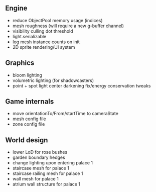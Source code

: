 ## Engine
* reduce ObjectPool memory usage (indices)
* mesh roughness (will require a new g-buffer channel)
* visibility culling dot threshold
* light.serializable
* log mesh instance counts on init
* 2D sprite rendering/UI system

## Graphics
* bloom lighting
* volumetric lighting (for shadowcasters)
* point + spot light center darkening fix/energy conservation tweaks

## Game internals
* move orientationTo/From/startTime to cameraState
* mesh config file
* zone config file

## World design
* lower LoD for rose bushes
* garden boundary hedges
* change lighting upon entering palace 1
* staircase mesh for palace 1
* staircase railing mesh for palace 1
* wall mesh for palace 1
* atrium wall structure for palace 1